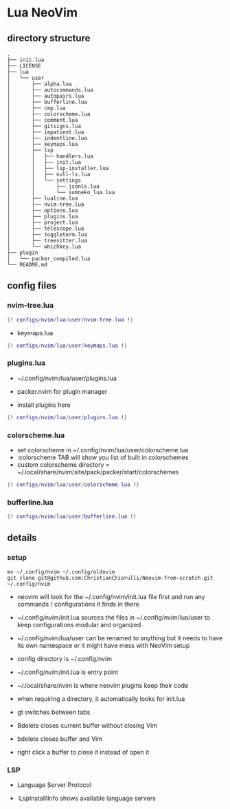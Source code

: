 # Lua NeoVim

## directory structure

```shell 
.
├── init.lua
├── LICENSE
├── lua
│   └── user
│       ├── alpha.lua
│       ├── autocommands.lua
│       ├── autopairs.lua
│       ├── bufferline.lua
│       ├── cmp.lua
│       ├── colorscheme.lua
│       ├── comment.lua
│       ├── gitsigns.lua
│       ├── impatient.lua
│       ├── indentline.lua
│       ├── keymaps.lua
│       ├── lsp
│       │   ├── handlers.lua
│       │   ├── init.lua
│       │   ├── lsp-installer.lua
│       │   ├── null-ls.lua
│       │   └── settings
│       │       ├── jsonls.lua
│       │       └── sumneko_lua.lua
│       ├── lualine.lua
│       ├── nvim-tree.lua
│       ├── options.lua
│       ├── plugins.lua
│       ├── project.lua
│       ├── telescope.lua
│       ├── toggleterm.lua
│       ├── treesitter.lua
│       └── whichkey.lua
├── plugin
│   └── packer_compiled.lua
└── README.md
```

## config files

### nvim-tree.lua

```lua 
{! configs/nvim/lua/user/nvim-tree.lua !}
```

- keymaps.lua

```lua 
{! configs/nvim/lua/user/keymaps.lua !}
```
### plugins.lua

- ~/.config/nvim/lua/user/plugins.lua

- packer.nvim for plugin manager

- install plugins here

```lua 
{! configs/nvim/lua/user/plugins.lua !}
```

### colorscheme.lua

- set colorscheme in ~/.config/nvim/lua/user/colorscheme.lua
- :colorscheme TAB will show you list of built in colorschemes
- custom colorscheme directory = ~/.local/share/nvim/site/pack/packer/start/colorschemes

```lua 
{! configs/nvim/lua/user/colorscheme.lua !}
```

### bufferline.lua

```lua 
{! configs/nvim/lua/user/bufferline.lua !}
```

## details

### setup

```shell
mv ~/.config/nvim ~/.config/oldnvim
git clone git@github.com:ChristianChiarulli/Neovim-from-scratch.git ~/.config/nvim
```
- neovim will look for the ~/.config/nvim/init.lua file first and run any commands / configurations it finds in there

- ~/.config/nvim/init.lua sources the files in ~/.config/nvim/lua/user to keep configurations modular and organized

- ~/.config/nvim/lua/user can be renamed to anything but it needs to have its own namespace or it might have mess with NeoVim setup

- config directory is ~/.config/nvim
- ~/.config/nvim/init.lua is entry point
- ~/.local/share/nvim is where neovim plugins keep their code
- when requiring a directory, it automatically looks for init.lua
- gt switches between tabs 
- Bdelete closes current buffer without closing Vim 
- bdelete closes buffer and Vim
- right click a buffer to close it instead of open it 

### LSP

- Language Server Protocol

- :LspInstalllInfo shows available language servers
